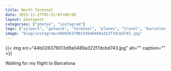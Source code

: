 ```yaml
---
title: North Terminal
date: 2015-11-27T05:51:07+00:00
layout: photopost
categories: ["photos", "instagram"]
tags: ["airport", "gatwick", "terminal", "planes", "travel", "barcelona"]
image: "blog/instagram/44b026379013d9a0489a322f7dcbd743.jpg"
---
```


{{< img src="44b026379013d9a0489a322f7dcbd743.jpg" alt="" caption="" >}}


Waiting for my flight to Barcelona
